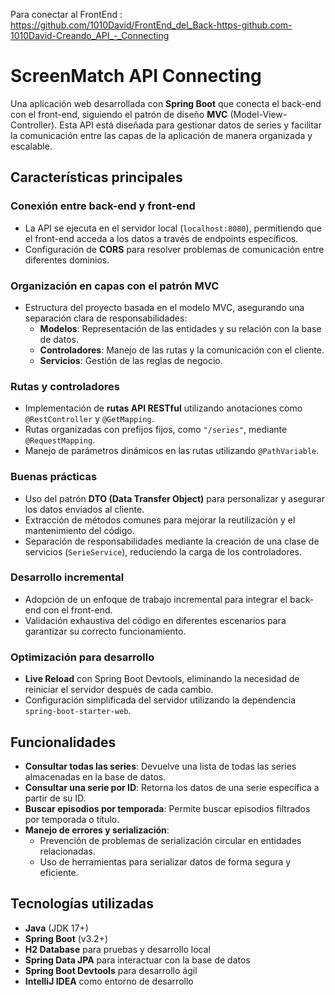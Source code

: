 Para conectar al FrontEnd : https://github.com/1010David/FrontEnd_del_Back-https-github.com-1010David-Creando_API_-_Connecting

# ScreenMatch API Connecting

Una aplicación web desarrollada con **Spring Boot** que conecta el back-end con el front-end, siguiendo el patrón de diseño **MVC** (Model-View-Controller). Esta API está diseñada para gestionar datos de series y facilitar la comunicación entre las capas de la aplicación de manera organizada y escalable.

## Características principales

### Conexión entre back-end y front-end
- La API se ejecuta en el servidor local (`localhost:8080`), permitiendo que el front-end acceda a los datos a través de endpoints específicos.
- Configuración de **CORS** para resolver problemas de comunicación entre diferentes dominios.

### Organización en capas con el patrón MVC
- Estructura del proyecto basada en el modelo MVC, asegurando una separación clara de responsabilidades:
    - **Modelos**: Representación de las entidades y su relación con la base de datos.
    - **Controladores**: Manejo de las rutas y la comunicación con el cliente.
    - **Servicios**: Gestión de las reglas de negocio.

### Rutas y controladores
- Implementación de **rutas API RESTful** utilizando anotaciones como `@RestController` y `@GetMapping`.
- Rutas organizadas con prefijos fijos, como `"/series"`, mediante `@RequestMapping`.
- Manejo de parámetros dinámicos en las rutas utilizando `@PathVariable`.

### Buenas prácticas
- Uso del patrón **DTO (Data Transfer Object)** para personalizar y asegurar los datos enviados al cliente.
- Extracción de métodos comunes para mejorar la reutilización y el mantenimiento del código.
- Separación de responsabilidades mediante la creación de una clase de servicios (`SerieService`), reduciendo la carga de los controladores.

### Desarrollo incremental
- Adopción de un enfoque de trabajo incremental para integrar el back-end con el front-end.
- Validación exhaustiva del código en diferentes escenarios para garantizar su correcto funcionamiento.

### Optimización para desarrollo
- **Live Reload** con Spring Boot Devtools, eliminando la necesidad de reiniciar el servidor después de cada cambio.
- Configuración simplificada del servidor utilizando la dependencia `spring-boot-starter-web`.

## Funcionalidades

- **Consultar todas las series**: Devuelve una lista de todas las series almacenadas en la base de datos.
- **Consultar una serie por ID**: Retorna los datos de una serie específica a partir de su ID.
- **Buscar episodios por temporada**: Permite buscar episodios filtrados por temporada o título.
- **Manejo de errores y serialización**:
    - Prevención de problemas de serialización circular en entidades relacionadas.
    - Uso de herramientas para serializar datos de forma segura y eficiente.

## Tecnologías utilizadas

- **Java** (JDK 17+)
- **Spring Boot** (v3.2+)
- **H2 Database** para pruebas y desarrollo local
- **Spring Data JPA** para interactuar con la base de datos
- **Spring Boot Devtools** para desarrollo ágil
- **IntelliJ IDEA** como entorno de desarrollo


